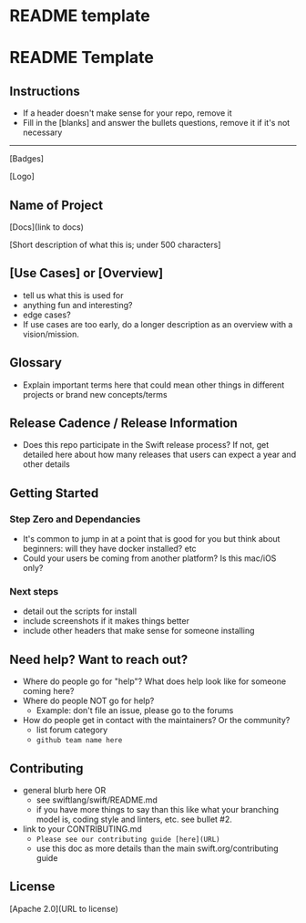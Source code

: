 # README template

# README Template 

## Instructions 
- If a header doesn't make sense for your repo, remove it
- Fill in the [blanks] and answer the bullets questions, remove it if it's not necessary 


__________

[Badges]

[Logo]

## Name of Project 

[Docs](link to docs)

[Short description of what this is; under 500 characters]

## [Use Cases] or [Overview] 
- tell us what this is used for 
- anything fun and interesting?
- edge cases?
- If use cases are too early, do a longer description as an overview with a vision/mission. 

## Glossary
- Explain important terms here that could mean other things in different projects or brand new concepts/terms 

## Release Cadence / Release Information
- Does this repo participate in the Swift release process? If not, get detailed here about how many releases that users can expect a year and other details 


## Getting Started

### Step Zero and Dependancies 

- It's common to jump in at a point that is good for you but think about beginners: will they have docker installed? etc
- Could your users be coming from another platform? Is this mac/iOS only?

### Next steps 

- detail out the scripts for install 
- include screenshots if it makes things better
- include other headers that make sense for someone installing

## Need help? Want to reach out?

- Where do people go for "help"? What does help look like for someone coming here?
- Where do people NOT go for help?
    - Example: don't file an issue, please go to the forums
- How do people get in contact with the maintainers? Or the community?
    - list forum category
    - `github team name here`


## Contributing

- general blurb here OR
    - see swiftlang/swift/README.md
    - if you have more things to say than this like what your branching model is, coding style and linters, etc. see bullet #2. 
- link to your CONTRIBUTING.md 
    - `Please see our contributing guide [here](URL)`
    - use this doc as more details than the main swift.org/contributing guide


## License
[Apache 2.0](URL to license)

